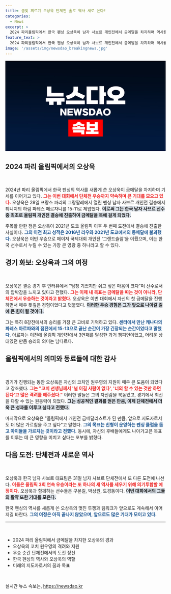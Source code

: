 ```yaml
---
title: 금빛 찌르기 오상욱 단체전 金로 역사 새로 쓴다!
categories:
  - News
excerpt: >
  2024 파리올림픽에서 한국 펜싱 오상욱이 남자 사브르 개인전에서 금메달을 차지하며 역사를 썼다. 그는 잘한다는 코치의 응원이 큰 힘이 됐다며 단체전에서도 우승하겠다 다짐했다.
feature_text: >
  2024 파리올림픽에서 한국 펜싱 오상욱이 남자 사브르 개인전에서 금메달을 차지하며 역사를 썼다. 그는 잘한다는 코치의 응원이 큰 힘이 됐다며 단체전에서도 우승하겠다 다짐했다.
image: '/assets/img/newsdao_breakingnews.jpg'
---
```


<p><img src="/assets/img/newsdao_breakingnews.jpg" alt="koreaapp 속보" /></p>

<h2 data-ke-size="size26">2024 파리 올림픽에서의 오상욱</h2>

<p data-ke-size="size16">&nbsp;</p>

<p>2024년 파리 올림픽에서 한국 펜싱의 역사를 새롭게 쓴 오상욱이 금메달을 차지하며 기세를 이어가고 있다. <b><span style="color: #ee2323;">그는 이번 대회에서 단체전 우승까지 약속하며 큰 기대를 모으고 있다.</span></b> 오상욱은 28일 프랑스 파리의 그랑팔레에서 열린 펜싱 남자 사브르 개인전 결승에서 튀니지의 하림 파레스 페르자니를 15-11로 제압했다. <b><span style="background-color: #21538527;">이로써 그는 한국 남자 사브르 선수 중 최초로 올림픽 개인전 결승에 진출하여 금메달을 목에 걸게 되었다.</span></b></p>

<p>주목할 만한 점은 오상욱이 2021년 도쿄 올림픽 이후 두 번째 도전에서 결승에 진출한 사실이다. <b><span style="color: #1a5490;">그의 이전 최고 성적은 2016년 리우와 2021년 도쿄에서의 동메달에 불과했다.</span></b> 오상욱은 이번 우승으로 메이저 국제대회 개인전 '그랜드슬램'을 이뤘으며, 이는 한국 선수로서 누릴 수 있는 가장 큰 영광 중 하나라고 할 수 있다. </p>

<h2 data-ke-size="size26">경기 화보: 오상욱과 그의 여정</h2>

<p data-ke-size="size16">&nbsp;</p>

<p>오상욱은 결승 경기 후 인터뷰에서 "엄청 기쁘지만 쉬고 싶은 마음이 크다"며 선수로서의 압박감을 느끼고 있다고 전했다. <b><span style="color: #ee2323;">그는 이제 내 목표는 금메달을 따는 것이 아니라, 단체전에서 우승하는 것이라고 밝혔다.</span></b> 오상욱은 이번 대회에서 자신의 첫 금메달을 진행하면서 매우 뜻깊은 경험이었다고 덧붙였다. <b><span style="background-color: #21538527;">이러한 우승 경험은 그가 앞으로 나아갈 길에 큰 힘이 될 것이다.</span></b></p>

<p>그는 특히 8강전에서의 승리를 가장 큰 고비로 기억하고 있다. <b><span style="color: #1a5490;">센터에서 만난 캐나다의 파레스 아르파와의 접전에서 15-13으로 끝난 순간이 가장 긴장되는 순간이었다고 말했다.</span></b> 아르파는 이전에 올림픽 개인전에서 3연패를 달성한 과거 챔피언이었고, 어려운 상대였던 만큼 승리의 의미는 남다르다.</p>

<h2 data-ke-size="size26">올림픽에서의 의미와 동료들에 대한 감사</h2>

<p data-ke-size="size16">&nbsp;</p>

<p>경기가 진행되는 동안 오상욱은 자신의 코치인 원우영의 지원이 매우 큰 도움이 되었다고 강조했다. <b><span style="color: #ee2323;">그는 "코치 선생님께서 '널 이길 사람이 없다', '너의 할 수 있는 것만 하면 된다'고 많은 격려를 해주셨다."</span></b> 이러한 말들은 그의 자신감을 북돋았고, 경기에서 최선을 다할 수 있는 원동력이 되었다. <b><span style="background-color: #21538527;">그는 성공적인 결과를 얻은 만큼, 이제 단체전에서 더욱 큰 성과를 이루고 싶다고 전했다.</span></b></p>

<p>마지막으로 오상욱은 "올림픽에서 개인전 금메달리스트가 된 만큼, 앞으로 지도자로서도 더 많은 가르침을 주고 싶다"고 말했다. <b><span style="color: #1a5490;">그의 목표는 친형이 운영하는 펜싱 클럽을 돕고 아이들을 가르치는 것이라고 전했다.</span></b> 동시에, 자신의 후배들에게도 나아가고픈 목표를 이루는 데 큰 영향을 미치고 싶다는 포부를 밝혔다.</p>

<h2 data-ke-size="size26">다음 도전: 단체전과 새로운 역사</h2>

<p data-ke-size="size16">&nbsp;</p>

<p>오상욱과 한국 남자 사브르 대표팀은 31일 남자 사브르 단체전에서 또 다른 도전에 나선다. <b><span style="color: #ee2323;">이들은 올림픽 3회 연속 우승이라는 또 하나의 새 역사를 세우기 위해 의기투합할 예정이다.</span></b> 오상욱과 함께하는 선수들은 구본길, 박상원, 도경동이다. <b><span style="background-color: #21538527;">이번 대회에서의 그들의 활약 또한 기대를 모은다.</span></b> </p>

<p>한국 펜싱의 역사를 새롭게 쓴 오상욱의 멋진 투쟁과 팀워크가 앞으로도 계속해서 이어지길 바란다. <b><span style="color: #1a5490;">그의 여정은 아직 끝나지 않았으며, 앞으로도 많은 기대가 모이고 있다.</span></b></p>

<hr style="height: 1px; background-color: #000;">

<p data-ke-size="size16">&nbsp;</p>

<ul>
<li>2024 파리 올림픽에서 금메달을 차지한 오상욱의 경과</li>
<li>오상욱의 코치 원우영의 격려와 지원</li>
<li>우승 순간 단체전에서의 도전 정신</li>
<li>한국 펜싱의 역사와 오상욱의 역할</li>
<li>미래의 지도자로서의 꿈과 목표</li>
</ul>

<p data-ke-size="size16">&nbsp;</p>
실시간 뉴스 속보는, <a href="https://newsdao.kr" rel="dofollow">https://newsdao.kr</a>


